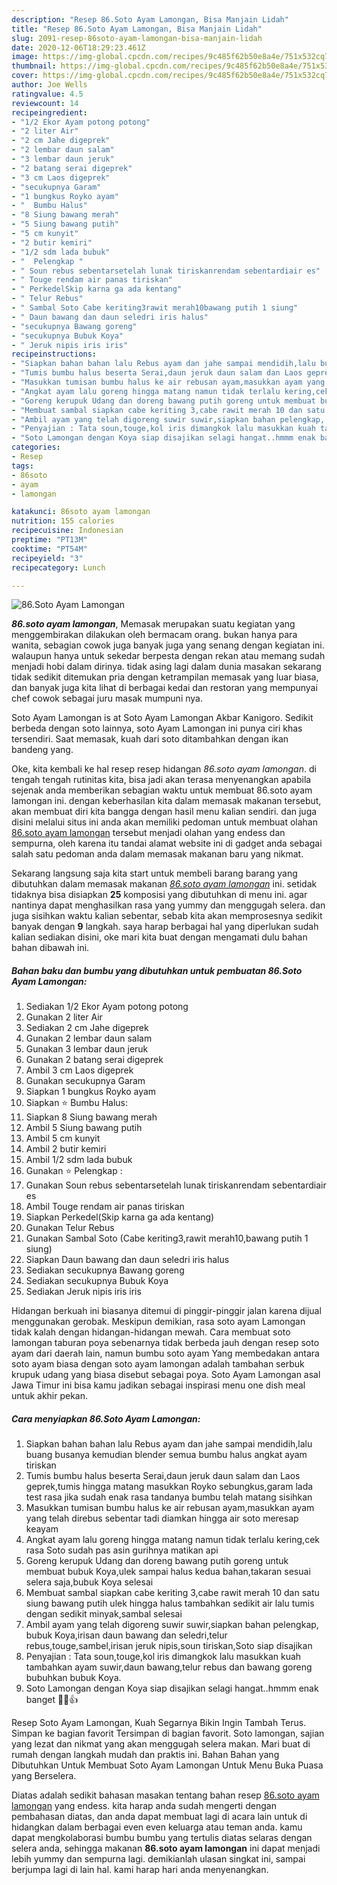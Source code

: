 ```yaml
---
description: "Resep 86.Soto Ayam Lamongan, Bisa Manjain Lidah"
title: "Resep 86.Soto Ayam Lamongan, Bisa Manjain Lidah"
slug: 2091-resep-86soto-ayam-lamongan-bisa-manjain-lidah
date: 2020-12-06T18:29:23.461Z
image: https://img-global.cpcdn.com/recipes/9c485f62b50e8a4e/751x532cq70/86soto-ayam-lamongan-foto-resep-utama.jpg
thumbnail: https://img-global.cpcdn.com/recipes/9c485f62b50e8a4e/751x532cq70/86soto-ayam-lamongan-foto-resep-utama.jpg
cover: https://img-global.cpcdn.com/recipes/9c485f62b50e8a4e/751x532cq70/86soto-ayam-lamongan-foto-resep-utama.jpg
author: Joe Wells
ratingvalue: 4.5
reviewcount: 14
recipeingredient:
- "1/2 Ekor Ayam potong potong"
- "2 liter Air"
- "2 cm Jahe digeprek"
- "2 lembar daun salam"
- "3 lembar daun jeruk"
- "2 batang serai digeprek"
- "3 cm Laos digeprek"
- "secukupnya Garam"
- "1 bungkus Royko ayam"
- "  Bumbu Halus"
- "8 Siung bawang merah"
- "5 Siung bawang putih"
- "5 cm kunyit"
- "2 butir kemiri"
- "1/2 sdm lada bubuk"
- "  Pelengkap "
- " Soun rebus sebentarsetelah lunak tiriskanrendam sebentardiair es"
- " Touge rendam air panas tiriskan"
- " PerkedelSkip karna ga ada kentang"
- " Telur Rebus"
- " Sambal Soto Cabe keriting3rawit merah10bawang putih 1 siung"
- " Daun bawang dan daun seledri iris halus"
- "secukupnya Bawang goreng"
- "secukupnya Bubuk Koya"
- " Jeruk nipis iris iris"
recipeinstructions:
- "Siapkan bahan bahan lalu Rebus ayam dan jahe sampai mendidih,lalu buang busanya kemudian blender semua bumbu halus angkat ayam tiriskan"
- "Tumis bumbu halus beserta Serai,daun jeruk daun salam dan Laos geprek,tumis hingga matang masukkan Royko sebungkus,garam lada test rasa jika sudah enak rasa tandanya bumbu telah matang sisihkan"
- "Masukkan tumisan bumbu halus ke air rebusan ayam,masukkan ayam yang telah direbus sebentar tadi diamkan hingga air soto meresap keayam"
- "Angkat ayam lalu goreng hingga matang namun tidak terlalu kering,cek rasa Soto sudah pas asin gurihnya matikan api"
- "Goreng kerupuk Udang dan doreng bawang putih goreng untuk membuat bubuk Koya,ulek sampai halus kedua bahan,takaran sesuai selera saja,bubuk Koya selesai"
- "Membuat sambal siapkan cabe keriting 3,cabe rawit merah 10 dan satu siung bawang putih ulek hingga halus tambahkan sedikit air lalu tumis dengan sedikit minyak,sambal selesai"
- "Ambil ayam yang telah digoreng suwir suwir,siapkan bahan pelengkap, bubuk Koya,irisan daun bawang dan seledri,telur rebus,touge,sambel,irisan jeruk nipis,soun tiriskan,Soto siap disajikan"
- "Penyajian : Tata soun,touge,kol iris dimangkok lalu masukkan kuah tambahkan ayam suwir,daun bawang,telur rebus dan bawang goreng bubuhkan bubuk Koya."
- "Soto Lamongan dengan Koya siap disajikan selagi hangat..hmmm enak banget 🤤😋👍"
categories:
- Resep
tags:
- 86soto
- ayam
- lamongan

katakunci: 86soto ayam lamongan 
nutrition: 155 calories
recipecuisine: Indonesian
preptime: "PT13M"
cooktime: "PT54M"
recipeyield: "3"
recipecategory: Lunch

---
```



![86.Soto Ayam Lamongan](https://img-global.cpcdn.com/recipes/9c485f62b50e8a4e/751x532cq70/86soto-ayam-lamongan-foto-resep-utama.jpg)

<b><i>86.soto ayam lamongan</i></b>, Memasak merupakan suatu kegiatan yang menggembirakan dilakukan oleh bermacam orang. bukan hanya para wanita, sebagian cowok juga banyak juga yang senang dengan kegiatan ini. walaupun hanya untuk sekedar berpesta dengan rekan atau memang sudah menjadi hobi dalam dirinya. tidak asing lagi dalam dunia masakan sekarang tidak sedikit ditemukan pria dengan ketrampilan memasak yang luar biasa, dan banyak juga kita lihat di berbagai kedai dan restoran yang mempunyai chef cowok sebagai juru masak mumpuni nya.

Soto Ayam Lamongan is at Soto Ayam Lamongan Akbar Kanigoro. Sedikit berbeda dengan soto lainnya, soto Ayam Lamongan ini punya ciri khas tersendiri. Saat memasak, kuah dari soto ditambahkan dengan ikan bandeng yang.

Oke, kita kembali ke hal resep resep hidangan <i>86.soto ayam lamongan</i>. di tengah tengah rutinitas kita, bisa jadi akan terasa menyenangkan apabila sejenak anda memberikan sebagian waktu untuk membuat 86.soto ayam lamongan ini. dengan keberhasilan kita dalam memasak makanan tersebut, akan membuat diri kita bangga dengan hasil menu kalian sendiri. dan juga disini melalui situs ini anda akan memiliki pedoman untuk membuat olahan <u>86.soto ayam lamongan</u> tersebut menjadi olahan yang endess dan sempurna, oleh karena itu tandai alamat website ini di gadget anda sebagai salah satu pedoman anda dalam memasak makanan baru yang nikmat.


Sekarang langsung saja kita start untuk membeli barang barang yang dibutuhkan dalam memasak makanan <u><i>86.soto ayam lamongan</i></u> ini. setidak tidaknya bisa disiapkan <b>25</b> komposisi yang dibutuhkan di menu ini. agar nantinya dapat menghasilkan rasa yang yummy dan menggugah selera. dan juga sisihkan waktu kalian sebentar, sebab kita akan memprosesnya sedikit banyak dengan <b>9</b> langkah. saya harap berbagai hal yang diperlukan sudah kalian sediakan disini, oke mari kita buat dengan mengamati dulu bahan bahan dibawah ini.

<!--inarticleads1-->

##### Bahan baku dan bumbu yang dibutuhkan untuk pembuatan 86.Soto Ayam Lamongan:

1. Sediakan 1/2 Ekor Ayam potong potong
1. Gunakan 2 liter Air
1. Sediakan 2 cm Jahe digeprek
1. Gunakan 2 lembar daun salam
1. Gunakan 3 lembar daun jeruk
1. Gunakan 2 batang serai digeprek
1. Ambil 3 cm Laos digeprek
1. Gunakan secukupnya Garam
1. Siapkan 1 bungkus Royko ayam
1. Siapkan  ⭐ Bumbu Halus:
1. Siapkan 8 Siung bawang merah
1. Ambil 5 Siung bawang putih
1. Ambil 5 cm kunyit
1. Ambil 2 butir kemiri
1. Ambil 1/2 sdm lada bubuk
1. Gunakan  ⭐ Pelengkap :
1. Gunakan  Soun rebus sebentarsetelah lunak tiriskanrendam sebentardiair es
1. Ambil  Touge rendam air panas tiriskan
1. Siapkan  Perkedel(Skip karna ga ada kentang)
1. Gunakan  Telur Rebus
1. Gunakan  Sambal Soto (Cabe keriting3,rawit merah10,bawang putih 1 siung)
1. Siapkan  Daun bawang dan daun seledri iris halus
1. Sediakan secukupnya Bawang goreng
1. Sediakan secukupnya Bubuk Koya
1. Sediakan  Jeruk nipis iris iris


Hidangan berkuah ini biasanya ditemui di pinggir-pinggir jalan karena dijual menggunakan gerobak. Meskipun demikian, rasa soto ayam Lamongan tidak kalah dengan hidangan-hidangan mewah. Cara membuat soto lamongan taburan poya sebenarnya tidak berbeda jauh dengan resep soto ayam dari daerah lain, namun bumbu soto ayam Yang membedakan antara soto ayam biasa dengan soto ayam lamongan adalah tambahan serbuk krupuk udang yang biasa disebut sebagai poya. Soto Ayam Lamongan asal Jawa Timur ini bisa kamu jadikan sebagai inspirasi menu one dish meal untuk akhir pekan. 

<!--inarticleads2-->

##### Cara menyiapkan 86.Soto Ayam Lamongan:

1. Siapkan bahan bahan lalu Rebus ayam dan jahe sampai mendidih,lalu buang busanya kemudian blender semua bumbu halus angkat ayam tiriskan
1. Tumis bumbu halus beserta Serai,daun jeruk daun salam dan Laos geprek,tumis hingga matang masukkan Royko sebungkus,garam lada test rasa jika sudah enak rasa tandanya bumbu telah matang sisihkan
1. Masukkan tumisan bumbu halus ke air rebusan ayam,masukkan ayam yang telah direbus sebentar tadi diamkan hingga air soto meresap keayam
1. Angkat ayam lalu goreng hingga matang namun tidak terlalu kering,cek rasa Soto sudah pas asin gurihnya matikan api
1. Goreng kerupuk Udang dan doreng bawang putih goreng untuk membuat bubuk Koya,ulek sampai halus kedua bahan,takaran sesuai selera saja,bubuk Koya selesai
1. Membuat sambal siapkan cabe keriting 3,cabe rawit merah 10 dan satu siung bawang putih ulek hingga halus tambahkan sedikit air lalu tumis dengan sedikit minyak,sambal selesai
1. Ambil ayam yang telah digoreng suwir suwir,siapkan bahan pelengkap, bubuk Koya,irisan daun bawang dan seledri,telur rebus,touge,sambel,irisan jeruk nipis,soun tiriskan,Soto siap disajikan
1. Penyajian : Tata soun,touge,kol iris dimangkok lalu masukkan kuah tambahkan ayam suwir,daun bawang,telur rebus dan bawang goreng bubuhkan bubuk Koya.
1. Soto Lamongan dengan Koya siap disajikan selagi hangat..hmmm enak banget 🤤😋👍


Resep Soto Ayam Lamongan, Kuah Segarnya Bikin Ingin Tambah Terus. Simpan ke bagian favorit Tersimpan di bagian favorit. Soto lamongan, sajian yang lezat dan nikmat yang akan menggugah selera makan. Mari buat di rumah dengan langkah mudah dan praktis ini. Bahan Bahan yang Dibutuhkan Untuk Membuat Soto Ayam Lamongan Untuk Menu Buka Puasa yang Berselera. 

Diatas adalah sedikit bahasan masakan tentang bahan resep <u>86.soto ayam lamongan</u> yang endess. kita harap anda sudah mengerti dengan pembahasan diatas, dan anda dapat membuat lagi di acara lain untuk di hidangkan dalam berbagai even even keluarga atau teman anda. kamu dapat mengkolaborasi bumbu bumbu yang tertulis diatas selaras dengan selera anda, sehingga makanan <b>86.soto ayam lamongan</b> ini dapat menjadi lebih yummy dan sempurna lagi. demikianlah ulasan singkat ini, sampai berjumpa lagi di lain hal. kami harap hari anda menyenangkan.
